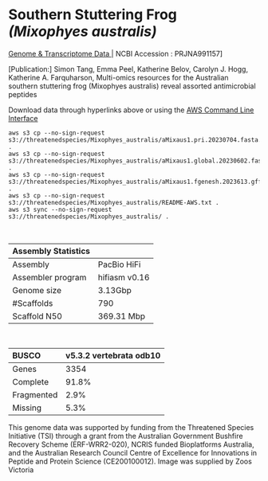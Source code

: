# **Southern Stuttering Frog** *(Mixophyes australis)* 

[Genome & Transcriptome Data ](https://threatenedspecies.s3.ap-southeast-2.amazonaws.com/index.html) | NCBI Accession : PRJNA991157]


[Publication:] Simon Tang, Emma Peel, Katherine Belov, Carolyn J. Hogg, Katherine A. Farquharson, Multi-omics resources for the Australian southern stuttering frog (Mixophyes australis) reveal assorted antimicrobial peptides

Download data through hyperlinks above or using the [AWS Command Line Interface](https://docs.aws.amazon.com/cli/latest/userguide/cli-chap-install.html)
  
```
aws s3 cp --no-sign-request s3://threatenedspecies/Mixophyes_australis/aMixaus1.pri.20230704.fasta.gz .
aws s3 cp --no-sign-request s3://threatenedspecies/Mixophyes_australis/aMixaus1.global.20230602.fasta.gz .
aws s3 cp --no-sign-request s3://threatenedspecies/Mixophyes_australis/aMixaus1.fgenesh.2023613.gff3.gz .
aws s3 cp --no-sign-request s3://threatenedspecies/Mixophyes_australis/README-AWS.txt .
aws s3 sync --no-sign-request s3://threatenedspecies/Mixophyes_australis/ .
```

<br>

| Assembly Statistics |  |
|:--- | --- |
| Assembly    | PacBio HiFi |
| Assembler program |  hifiasm v0.16 |
| Genome size |3.13Gbp |
| #Scaffolds | 790 |
| Scaffold N50 | 369.31 Mbp|


<br>

| **BUSCO** | **v5.3.2 vertebrata odb10** |
|:--- | --- |
| Genes    | 3354 |
| Complete    | 91.8% |
| Fragmented | 2.9% |
| Missing | 5.3% |

This genome data was supported by funding from the Threatened Species Initiative (TSI) through a grant from the Australian Government Bushfire Recovery Scheme (ERF-WRR2-020), NCRIS funded Bioplatforms Australia, and the Australian Research Council Centre of Excellence for Innovations in Peptide and Protein Science (CE200100012). Image was supplied by Zoos Victoria
